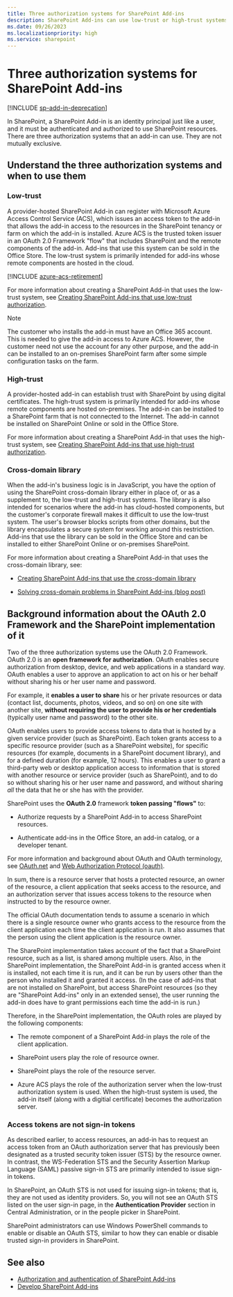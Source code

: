 ```yaml
---
title: Three authorization systems for SharePoint Add-ins
description: SharePoint Add-ins can use low-trust or high-trust systems or the cross-domain library to get authorization to SharePoint resources.
ms.date: 09/26/2023
ms.localizationpriority: high
ms.service: sharepoint
---
```



# Three authorization systems for SharePoint Add-ins

[!INCLUDE [sp-add-in-deprecation](../../includes/snippets/sp-add-in-deprecation.md)]

In SharePoint, a SharePoint Add-in is an identity principal just like a user, and it must be authenticated and authorized to use SharePoint resources. There are three authorization systems that an add-in can use. They are not mutually exclusive.

<a name="UnderstandThreeSystems"> </a> 

## Understand the three authorization systems and when to use them

### Low-trust

A provider-hosted SharePoint Add-in can register with Microsoft Azure Access Control Service (ACS), which issues an access token to the add-in that allows the add-in access to the resources in the SharePoint tenancy or farm on which the add-in is installed. Azure ACS is the trusted token issuer in an OAuth 2.0 Framework "flow" that includes SharePoint and the remote components of the add-in. Add-ins that use this system can be sold in the Office Store. The low-trust system is primarily intended for add-ins whose remote components are hosted in the cloud.

[!INCLUDE [azure-acs-retirement](../../includes/snippets/azure-acs-deprecation.md)]
    
For more information about creating a SharePoint Add-in that uses the low-trust system, see [Creating SharePoint Add-ins that use low-trust authorization](creating-sharepoint-add-ins-that-use-low-trust-authorization.md).
    
> [!NOTE] 
> The customer who installs the add-in must have an Office 365 account. This is needed to give the add-in access to Azure ACS. However, the customer need not use the account for any other purpose, and the add-in can be installed to an on-premises SharePoint farm after some simple configuration tasks on the farm.

### High-trust

A provider-hosted add-in can establish trust with SharePoint by using digital certificates. The high-trust system is primarily intended for add-ins whose remote components are hosted on-premises. The add-in can be installed to a SharePoint farm that is not connected to the Internet. The add-in cannot be installed on SharePoint Online or sold in the Office Store.
    
For more information about creating a SharePoint Add-in that uses the high-trust system, see [Creating SharePoint Add-ins that use high-trust authorization](creating-sharepoint-add-ins-that-use-high-trust-authorization.md).

### Cross-domain library

When the add-in's business logic is in JavaScript, you have the option of using the SharePoint cross-domain library either in place of, or as a supplement to, the low-trust and high-trust systems. The library is also intended for scenarios where the add-in has cloud-hosted components, but the customer's corporate firewall makes it difficult to use the low-trust system. The user's browser blocks scripts from other domains, but the library encapsulates a secure system for working around this restriction. Add-ins that use the library can be sold in the Office Store and can be installed to either SharePoint Online or on-premises SharePoint.
    
For more information about creating a SharePoint Add-in that uses the cross-domain library, see:

- [Creating SharePoint Add-ins that use the cross-domain library](creating-sharepoint-add-ins-that-use-the-cross-domain-library.md)

- [Solving cross-domain problems in SharePoint Add-ins (blog post)](https://blogs.msdn.microsoft.com/officeapps/2012/11/29/solving-cross-domain-problems-in-apps-for-sharepoint/)


## Background information about the OAuth 2.0 Framework and the SharePoint implementation of it

Two of the three authorization systems use the OAuth 2.0 Framework. OAuth 2.0 is an **open framework for authorization**. OAuth enables secure authorization from desktop, device, and web applications in a standard way. OAuth enables a user to approve an application to act on his or her behalf without sharing his or her user name and password. 

For example, it **enables a user to share** his or her private resources or data (contact list, documents, photos, videos, and so on) on one site with another site, **without requiring the user to provide his or her credentials** (typically user name and password) to the other site.

OAuth enables users to provide access tokens to data that is hosted by a given service provider (such as SharePoint). Each token grants access to a specific resource provider (such as a SharePoint website), for specific resources (for example, documents in a SharePoint document library), and for a defined duration (for example, 12 hours). This enables a user to grant a third-party web or desktop application access to information that is stored with another resource or service provider (such as SharePoint), and to do so without sharing his or her user name and password, and without sharing *all* the data that he or she has with the provider.

SharePoint uses the **OAuth 2.0** framework **token passing "flows"** to:

- Authorize requests by a SharePoint Add-in to access SharePoint resources.

- Authenticate add-ins in the Office Store, an add-in catalog, or a developer tenant.

For more information and background about OAuth and OAuth terminology, see [OAuth.net](http://oauth.net/) and [Web Authorization Protocol (oauth)](http://datatracker.ietf.org/doc/active/). 

In sum, there is a resource server that hosts a protected resource, an owner of the resource, a client application that seeks access to the resource, and an authorization server that issues access tokens to the resource when instructed to by the resource owner. 

The official OAuth documentation tends to assume a scenario in which there is a single resource owner who grants access to the resource from the client application each time the client application is run. It also assumes that the person using the client application is the resource owner. 

The SharePoint implementation takes account of the fact that a SharePoint resource, such as a list, is shared among multiple users. Also, in the SharePoint implementation, the SharePoint Add-in is granted access when it is installed, not each time it is run, and it can be run by users other than the person who installed it and granted it access. (In the case of add-ins that are not installed on SharePoint, but access SharePoint resources (so they are "SharePoint Add-ins" only in an extended sense), the user running the add-in does have to grant permissions each time the add-in is run.)

Therefore, in the SharePoint implementation, the OAuth roles are played by the following components:

- The remote component of a SharePoint Add-in plays the role of the client application.

- SharePoint users play the role of resource owner.

- SharePoint plays the role of the resource server.

- Azure ACS plays the role of the authorization server when the low-trust authorization system is used. When the high-trust system is used, the add-in itself (along with a digitial certificate) becomes the authorization server.
    
### Access tokens are not sign-in tokens

As described earlier, to access resources, an add-in has to request an access token from an OAuth authorization server that has previously been designated as a trusted security token issuer (STS) by the resource owner. In contrast, the WS-Federation STS and the Security Assertion Markup Language (SAML) passive sign-in STS are primarily intended to issue sign-in tokens. 

In SharePoint, an OAuth STS is not used for issuing sign-in tokens; that is, they are not used as identity providers. So, you will not see an OAuth STS listed on the user sign-in page, in the **Authentication Provider** section in Central Administration, or in the people picker in SharePoint.

SharePoint administrators can use Windows PowerShell commands to enable or disable an OAuth STS, similar to how they can enable or disable trusted sign-in providers in SharePoint. 

## See also

- [Authorization and authentication of SharePoint Add-ins](authorization-and-authentication-of-sharepoint-add-ins.md)
- [Develop SharePoint Add-ins](develop-sharepoint-add-ins.md)

